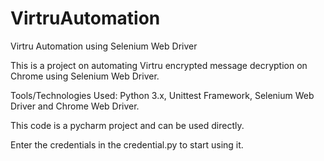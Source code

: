 # VirtruAutomation
Virtru Automation using Selenium Web Driver

This is a project on automating Virtru encrypted message decryption on Chrome using Selenium Web Driver.

Tools/Technologies Used: Python 3.x, Unittest Framework, Selenium Web Driver and Chrome Web Driver.

This code is a pycharm project and can be used directly.

Enter the credentials in the credential.py to start using it.

